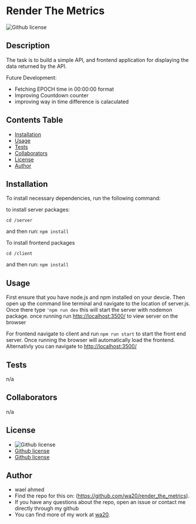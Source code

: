 
  # Render The Metrics
  ![Github license](https://img.shields.io/badge/license-MIT-blue.svg)

  ## Description

 The task is to build a simple API, and frontend application for displaying the data returned by the API.
 
 Future Development: 
 - Fetching EPOCH time in 00:00:00 format
 - Improving Countdown counter
 - improving way in time difference is calaculated

  ## Contents Table
  - [Installation](#Installation)
  - [Usage](#Usage)
  - [Tests](#Tests)
  - [Collaborators](#Collaborators)
  - [License](#License)
  - [Author](#Author)


## Installation
To install necessary dependencies, run the following command:

to install server packages:
```
cd /server
```  
and then run:  `npm install`


To install frontend packages
```
cd /client
```  
and then run:  `npm install`


## Usage
First ensure that you have node.js and npm installed on your devcie. Then open up the command line terminal and navigate to the location of server.js. Once there type `'npm run dev` this will start the server with nodemon package. once running run [http://localhost:3500/]('http://localhost:3500/') to view server on the browser

For frontend navigate to client and run `npm run start` to start the front end server. Once running the browser will automatically load the frontend. Alternativly you can navigate to [http://localhost:3500/]('http://localhost:3000/')



## Tests
n/a

## Collaborators
n/a


## License
- ![Github license](https://img.shields.io/badge/license-MIT-blue.svg)
- [Github license]('https://opensource.org/licenses/MIT')
- [Github license]('https://choosealicense.com/licenses/MIT/')

## Author
- wael ahmed
- Find the repo for this on: (https://github.com/wa20/render_the_metrics).
- If you have any questions about the repo, open an issue or contact me directly through my github
- You can find more of my work at [wa20](https://github.com/wa20).

 
